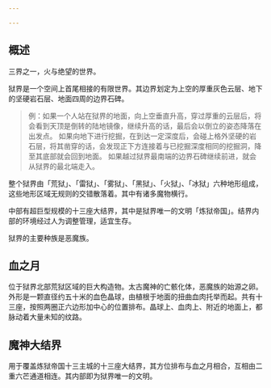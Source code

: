 ```yaml
---

---
```

## 概述

三界之一，火与绝望的世界。

狱界是一个空间上首尾相接的有限世界。其边界划定为上空的厚重灰色云层、地下的坚硬岩石层、地面四周的边界石碑。

> 例：如果一个人站在狱界的地面，向上空垂直升高，穿过厚重的云层后，将会看到天顶是倒转的陆地镜像，继续升高的话，最后会以倒立的姿态降落在出发点。
如果向地下进行挖掘，在到达一定深度后，会碰上格外坚硬的岩石层，将其凿穿的话，会发现正下方连接着与已挖掘深度相同的挖掘洞，降至其底部就会回到地面。
如果越过狱界最南端的边界石碑继续前进，就会从狱界的最北端走入。
> 

整个狱界由「荒狱」、「雷狱」、「雾狱」、「黑狱」、「火狱」、「冰狱」六种地形组成，这些地形区域无规则的交错散落着。其中有诸多魔物横行。

中部有超巨型规模的十三座大结界，其中是狱界唯一的文明「炼狱帝国」。结界内部的环境经过人为调整管理，适宜生存。

狱界的主要种族是恶魔族。

## 血之月

位于狱界北部荒狱区域的巨大构造物。太古魔神的亡骸化体，恶魔族的始源之卵。外形是一颗直径约五十米的血色晶球，由植根于地面的扭曲血肉托举而起。共有十三座，按照两圈正六边形加中心的位置排布。晶球上、血肉上、附近的地面上，都脉动着大量未知的纹路。

## 魔神大结界

用于覆盖炼狱帝国十三主城的十三座大结界，其方位排布与血之月相合，互相由二重六芒通道相连。其内部即为狱界唯一的文明。